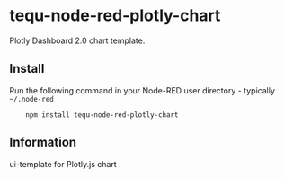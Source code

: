 tequ-node-red-plotly-chart
=====================

Plotly Dashboard 2.0 chart template.

## Install

Run the following command in your Node-RED user directory - typically `~/.node-red`

        npm install tequ-node-red-plotly-chart

## Information

ui-template for Plotly.js chart
